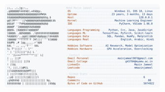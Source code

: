 <picture>
  <source srcset="https://raw.githubusercontent.com/mmazinjameel/mmazinjameel/main/dark_mode.svg?v=1739881063" media="(prefers-color-scheme: dark)">
  <img src="https://raw.githubusercontent.com/mmazinjameel/mmazinjameel/main/light_mode.svg?v=1739881063">
</picture>
